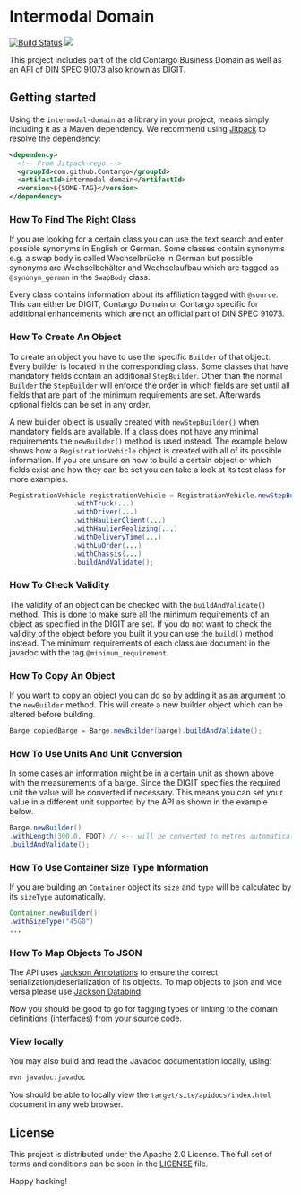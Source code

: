 Intermodal Domain
========================
[![Build Status](https://travis-ci.org/Contargo/intermodal-domain.svg?branch=master)](https://travis-ci.org/Contargo/intermodal-domain)
[![](https://jitpack.io/v/Contargo/intermodal-domain.svg)](https://jitpack.io/#Contargo/intermodal-domain)

This project includes part of the old Contargo Business Domain 
as well as an API of DIN SPEC 91073 also known as DIGIT. 


## Getting started

Using the `intermodal-domain` as a library in your project, means
simply including it as a Maven dependency. We recommend using
[Jitpack](https://jitpack.io) to resolve the dependency:

```xml
<dependency>
  <!-- From Jitpack-repo -->
  <groupId>com.github.Contargo</groupId>
  <artifactId>intermodal-domain</artifactId>
  <version>${SOME-TAG}</version>
</dependency>
```

### How To Find The Right Class
If you are looking for a certain class you can use the text search 
and enter possible synonyms in English or German. Some classes contain 
synonyms e.g. a swap body is called Wechselbrücke in German but possible 
synonyms are Wechselbehälter and Wechselaufbau which are tagged as 
`@synonym_german` in the `SwapBody` class. 

Every class contains information about its affiliation tagged with 
`@source`. This can either be DIGIT, Contargo Domain or Contargo 
specific for additional enhancements which are not an official part 
of DIN SPEC 91073.

### How To Create An Object

To create an object you have to use the specific `Builder` of that 
object. Every builder is located in the corresponding class. Some 
classes that have mandatory fields contain an additional `StepBuilder`. 
Other than the normal `Builder` the `StepBuilder` will enforce the order 
in which fields are set until all fields that are part of the minimum 
requirements are set. Afterwards optional fields can be set in any order.

A new builder object is usually created with `newStepBuilder()` when mandatory 
fields are available. If a class does not have any minimal requirements 
the `newBuilder()` method is used instead. The example below shows how 
a `RegistrationVehicle` object is created with all of its possible 
information. If you are unsure on how to build a certain object 
or which fields exist and how they can be set you can take a look 
at its test class for more examples.

```java 
RegistrationVehicle registrationVehicle = RegistrationVehicle.newStepBuilder()
                .withTruck(...)
                .withDriver(...)
                .withHaulierClient(...)
                .withHaulierRealizing(...)
                .withDeliveryTime(...)
                .withLuOrder(...)
                .withChassis(...)
                .buildAndValidate();
```

### How To Check Validity
The validity of an object can be checked with the `buildAndValidate()` 
method. This is done to make sure all the minimum requirements of an 
object as specified in the DIGIT are set. If you do not want to check 
the validity of the object before you built it you can use the `build()` 
method instead. The minimum requirements of each class are document in 
the javadoc with the tag `@minimum_requirement`.

### How To Copy An Object

If you want to copy an object you can do so by adding it as an argument 
to the `newBuilder` method. This will create a new builder object which 
can be altered before building.
```java 
Barge copiedBarge = Barge.newBuilder(barge).buildAndValidate();
```

### How To Use Units And Unit Conversion
In some cases an information might be in a certain unit as shown above 
with the measurements of a barge. Since the DIGIT specifies the required 
unit the value will be converted if necessary. This means you can set your 
value in a different unit supported by the API as shown in the example below.

```java 
Barge.newBuilder()
.withLength(300.0, FOOT) // <-- will be converted to metres automatically
.buildAndValidate();
```

### How To Use Container Size Type Information
If you are building an ``Container`` object its ``size`` and ``type`` 
 will be calculated by its ``sizeType`` automatically. 
 
 ```java 
 Container.newBuilder()
 .withSizeType("45G0")
 ...
 ```

### How To Map Objects To JSON
The API uses [Jackson Annotations](https://github.com/FasterXML/jackson-annotations/wiki/Jackson-Annotations) to ensure the correct serialization/deserialization of its objects. To map objects to json and vice versa please use [Jackson Databind](https://github.com/FasterXML/jackson-databind).

Now you should be good to go for tagging types or linking to the
domain definitions (interfaces) from your source code.

### View locally

You may also build and read the Javadoc documentation locally,
using:

```bash
mvn javadoc:javadoc
```

You should be able to locally view the `target/site/apidocs/index.html`
document in any web browser.

## License

This project is distributed under the Apache 2.0 License. The full set of
terms and conditions can be seen in the [LICENSE](LICENSE.txt) file.

Happy hacking!
